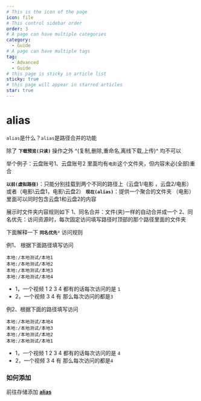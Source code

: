 ```yaml
---
# This is the icon of the page
icon: file
# This control sidebar order
order: 3
# A page can have multiple categories
category:
  - Guide
# A page can have multiple tags
tag:
  - Advanced
  - Guide
# this page is sticky in article list
sticky: true
# this page will appear in starred articles
star: true
---
```


# alias

`alias`是什么？`alias`是路径合并的功能

除了 **`下载预览(只读)`**  操作之外    ^(复制,删除,重命名,离线下载,上传)^ 均不可以

举个例子：云盘账号1、云盘账号2 里面均有`电影`这个文件夹，但内容未必(全部)重合

**`以前(虚拟路径)`**：只能分别挂载到两个不同的路径上（云盘1/电影 ，云盘2/电影）或者（电影\云盘1，电影\云盘2）
**`现在(alias)`**：提供一个聚合的文件夹 （电影）里面可以同时包含云盘1和云盘2的内容



展示时文件夹内容规则如下
1、同名合并：文件(夹)一样的自动合并成一个
2、同名优先：访问资源时，每次固定访问填写路径时顶部的那个路径里面的文件夹



下面解释一下 **`同名优先²`** 访问规则

例1、 根据下面路径填写访问

```
本地:/本地测试/本地1
本地:/本地测试/本地2
本地:/本地测试/本地3
本地:/本地测试/本地4
```

- 1，一个视频 1 2 3 4 都有的话每次访问的是 `1`
- 2，一个视频 3 4 有 那么每次访问的都是`3`

例2、根据下面的路径填写访问

```
本地:/本地测试/本地4
本地:/本地测试/本地3
本地:/本地测试/本地2
本地:/本地测试/本地1
```

- 1，一个视频 1 2 3 4 都有的话每次访问的是 `4`
- 2，一个视频 3 4 有 那么每次访问的都是`4`



### 如何添加

前往存储添加 [**alias**](../drivers/alias.md)
